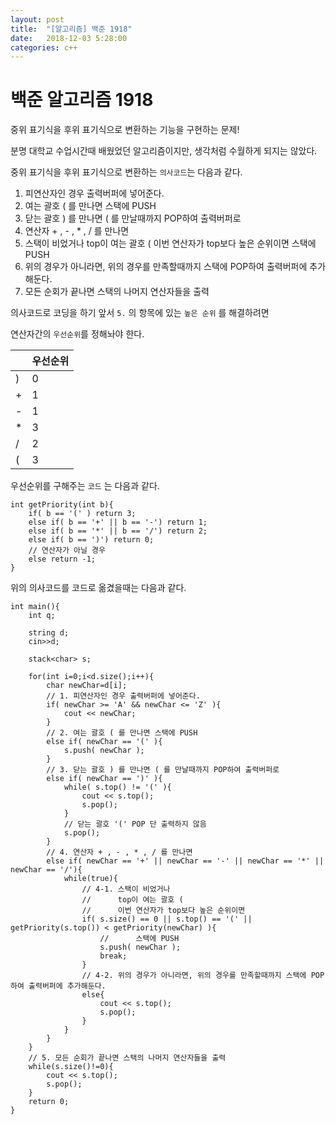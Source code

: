```yaml
---
layout: post
title:  "[알고리즘] 백준 1918"
date:   2018-12-03 5:28:00
categories: c++
---
```

# 백준 알고리즘 1918

중위 표기식을 후위 표기식으로 변환하는 기능을 구현하는 문제!

분명 대학교 수업시간때 배웠었던 알고리즘이지만, 생각처럼 수월하게 되지는 않았다.

중위 표기식을 후위 표기식으로 변환하는 `의사코드`는 다음과 같다.

1. 피연산자인 경우 출력버퍼에 넣어준다.
2. 여는 괄호 ( 를 만나면 스택에 PUSH
3. 닫는 괄호 ) 를 만나면 ( 를 만날때까지 POP하여 출력버퍼로
4. 연산자 + , - , * , / 를 만나면
5. 스택이 비었거나
      top이 여는 괄호 ( 
      이번 연산자가 top보다 높은 순위이면
      스택에 PUSH
6. 위의 경우가 아니라면, 위의 경우를 만족할때까지 스택에 POP하여 출력버퍼에 추가해둔다.
7. 모든 순회가 끝나면 스택의 나머지 연산자들을 출력

의사코드로 코딩을 하기 앞서 `5.` 의 항목에 있는 `높은 순위` 를 해결하려면

연산자간의 `우선순위`를 정해놔야 한다.

|  | 우선순위 |
| ------ | ------ |
| ) | 0 |
| + | 1 |
| - | 1 |
| * | 3 |
| / | 2 |
| ( | 3 |

우선순위를 구해주는 `코드` 는 다음과 같다.

```
int getPriority(int b){
    if( b == '(' ) return 3;
    else if( b == '+' || b == '-') return 1;
    else if( b == '*' || b == '/') return 2;
    else if( b == ')') return 0;
    // 연산자가 아닐 경우
    else return -1;
}
```

위의 의사코드를 코드로 옮겼을때는 다음과 같다.

```
int main(){
    int q;

    string d;
    cin>>d;

    stack<char> s;
    
    for(int i=0;i<d.size();i++){
        char newChar=d[i];
        // 1. 피연산자인 경우 출력버퍼에 넣어준다.
        if( newChar >= 'A' && newChar <= 'Z' ){
            cout << newChar;
        }
        // 2. 여는 괄호 ( 를 만나면 스택에 PUSH
        else if( newChar == '(' ){
            s.push( newChar );
        }
        // 3. 닫는 괄호 ) 를 만나면 ( 를 만날때까지 POP하여 출력버퍼로
        else if( newChar == ')' ){
            while( s.top() != '(' ){
                cout << s.top();
                s.pop();
            }
            // 닫는 괄호 '(' POP 단 출력하지 않음
            s.pop();
        }
        // 4. 연산자 + , - , * , / 를 만나면
        else if( newChar == '+' || newChar == '-' || newChar == '*' || newChar == '/'){
            while(true){
                // 4-1. 스택이 비었거나
                //      top이 여는 괄호 ( 
                //      이번 연산자가 top보다 높은 순위이면
                if( s.size() == 0 || s.top() == '(' || getPriority(s.top()) < getPriority(newChar) ){
                    //      스택에 PUSH
                    s.push( newChar );
                    break;
                }
                // 4-2. 위의 경우가 아니라면, 위의 경우를 만족할때까지 스택에 POP하여 출력버퍼에 추가해둔다.
                else{
                    cout << s.top();
                    s.pop();
                }
            }
        }
    }
    // 5. 모든 순회가 끝나면 스택의 나머지 연산자들을 출력
    while(s.size()!=0){
        cout << s.top();
        s.pop();
    }
    return 0;
}
```